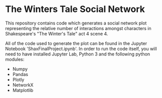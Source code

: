 # The Winters Tale Social Network

This repository contains code which generates a social network plot representing the relative number of interactions amongst characters in Shakespeare's "The Winter's Tale" act 4 scene 4.

All of the code used to generate the plot can be found in the Jupyter Notebook 'ShaxFinalProject.ipynb'. In order to run the code itself, you will
need to have installed Jupyter Lab, Python 3 and the following python modules:

* Numpy
* Pandas
* Plotly
* NetworkX
* Matplotlib

